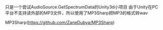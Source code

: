 只是一个尝试AudioSource.GetSpectrumData的Unity3d小项目
由于Unity在PC平台不支持读外部的MP3文件，所以使用了MP3Sharp把MP3的格式转wav

MP3Sharp(https://github.com/ZaneDubya/MP3Sharp)
